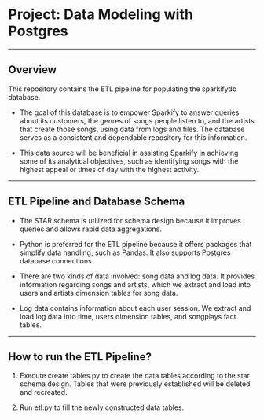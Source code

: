 # Project: Data Modeling with Postgres

---

## Overview

This repository contains the ETL pipeline for populating the sparkifydb database.

- The goal of this database is to empower Sparkify to answer queries about its customers, the genres of songs people listen to, and the artists that create those songs, using data from logs and files. The database serves as a consistent and dependable repository for this information.

- This data source will be beneficial in assisting Sparkify in achieving some of its analytical objectives, such as identifying songs with the highest appeal or times of day with the highest activity.
---

## ETL Pipeline and Database Schema

- The STAR schema is utilized for schema design because it improves queries and allows rapid data aggregations.
- Python is preferred for the ETL pipeline because it offers packages that simplify data handling, such as Pandas. It also supports Postgres database connections.

- There are two kinds of data involved: song data and log data. It provides information regarding songs and artists, which we extract and load into users and artists dimension tables for song data.

- Log data contains information about each user session. We extract and load log data into time, users dimension tables, and songplays fact tables.
---

## How to run the ETL Pipeline?

1. Execute create tables.py to create the data tables according to the star schema design. Tables that were previously established will be deleted and recreated.

2. Run etl.py to fill the newly constructed data tables.